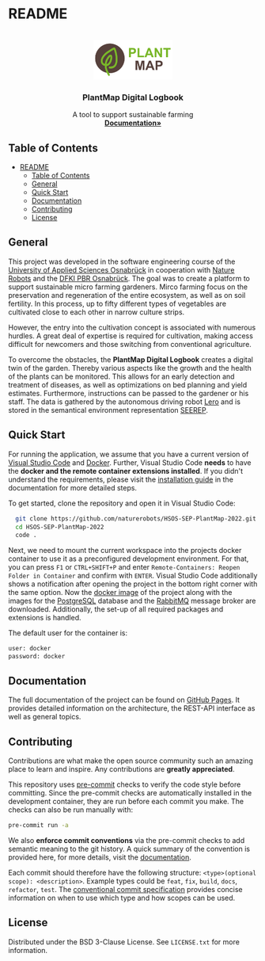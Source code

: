 # README

<!--
The following template was used to create this README:
https://github.com/othneildrew/Best-README-Template

MIT License

Copyright (c) 2021 Othneil Drew

Permission is hereby granted, free of charge, to any person obtaining a copy
of this software and associated documentation files (the "Software"), to deal
in the Software without restriction, including without limitation the rights
to use, copy, modify, merge, publish, distribute, sublicense, and/or sell
copies of the Software, and to permit persons to whom the Software is
furnished to do so, subject to the following conditions:

The above copyright notice and this permission notice shall be included in all
copies or substantial portions of the Software.

THE SOFTWARE IS PROVIDED "AS IS", WITHOUT WARRANTY OF ANY KIND, EXPRESS OR
IMPLIED, INCLUDING BUT NOT LIMITED TO THE WARRANTIES OF MERCHANTABILITY,
FITNESS FOR A PARTICULAR PURPOSE AND NONINFRINGEMENT. IN NO EVENT SHALL THE
AUTHORS OR COPYRIGHT HOLDERS BE LIABLE FOR ANY CLAIM, DAMAGES OR OTHER
LIABILITY, WHETHER IN AN ACTION OF CONTRACT, TORT OR OTHERWISE, ARISING FROM,
OUT OF OR IN CONNECTION WITH THE SOFTWARE OR THE USE OR OTHER DEALINGS IN THE
SOFTWARE.
-->

<br />
<div align="center">
  <a href="https://github.com/othneildrew/Best-README-Template">
    <img src="docs/imgs/plant-map-logo.png" alt="Logo">
  </a>

  <h3 align="center">PlantMap Digital Logbook</h3>

  <p align="center">
    A tool to support sustainable farming
    <br />
    <a href="https://naturerobots.github.io/HSOS-SEP-PlantMap-2022/"><strong>Documentation»</strong></a>
    <br />
  </p>
</div>

## Table of Contents

- [README](#readme)
  - [Table of Contents](#table-of-contents)
  - [General](#general)
  - [Quick Start](#quick-start)
  - [Documentation](#documentation)
  - [Contributing](#contributing)
  - [License](#license)

## General

This project was developed in the software engineering course of the [University
of Applied Sciences Osnabrück](https://www.hs-osnabrueck.de/en/) in cooperation
with [Nature Robots](https://naturerobots.de/) and the [DFKI PBR
Osnabrück](https://www.dfki.de/web/forschung/forschungsbereiche/planbasierte-robotersteuerung).
The goal was to create a platform to support sustainable micro farming
gardeners. Mirco farming focus on the preservation and regeneration of the
entire ecosystem, as well as on soil fertility. In this process, up to fifty
different types of vegetables are cultivated close to each other in narrow
culture strips.  

However, the entry into the cultivation concept is associated with numerous
hurdles. A great deal of expertise is required for cultivation, making access
difficult for newcomers and those switching from conventional agriculture.

To overcome the obstacles, the **PlantMap Digital Logbook** creates a digital
twin of the garden. Thereby various aspects like the growth and the health of
the plants can be monitored. This allows for an early detection and treatment of
diseases, as well as optimizations on bed planning and yield estimates.
Furthermore, instructions can be passed to the gardener or his staff. The data is
gathered by the autonomous driving robot
[Lero](https://naturerobots.de/blog/lero-robot-prototype/) and is stored in the
semantical environment representation
[SEEREP](https://github.com/agri-gaia/seerep).

## Quick Start

For running the application, we assume that you have a current version of
[Visual Studio Code](https://code.visualstudio.com/) and
[Docker](https://www.docker.com/). Further, Visual Studio Code **needs** to have
the **docker and the remote container extensions installed**. If you didn't
understand the requirements,  please visit the [installation
guide](https://naturerobots.github.io/HSOS-SEP-PlantMap-2022/getting-started/installation/)
in the documentation for more detailed steps.

To get started, clone the repository and open it in Visual Studio Code:

```sh
  git clone https://github.com/naturerobots/HSOS-SEP-PlantMap-2022.git
  cd HSOS-SEP-PlantMap-2022
  code .
```

Next, we need to mount the current workspace into the projects docker container
to use it as a preconfigured development environment. For that, you can press
`F1` or `CTRL+SHIFT+P` and enter `Remote-Containers: Reopen Folder in Container`
and confirm with `ENTER`. Visual Studio Code additionally shows a notification
after opening the project in the bottom right corner with the same option. Now
the [docker
image](https://github.com/naturerobots/HSOS-SEP-PlantMap-2022/pkgs/container/plant-map-digital-logbook)
of the project along with the images for the
 [PostgreSQL](https://www.postgresql.org/) database and the
 [RabbitMQ](https://www.rabbitmq.com/) message broker are downloaded.
 Additionally, the set-up of all required packages and extensions is handled.

The default user for the container is:

```shell
user: docker
password: docker
  ```

## Documentation  

The full documentation of the project can be found on [GitHub
Pages](https://naturerobots.github.io/HSOS-SEP-PlantMap-2022/). It provides
detailed information on the architecture, the REST-API interface as well as
general topics.

## Contributing

Contributions are what make the open source community such an amazing place to
learn and inspire. Any contributions are **greatly appreciated**.

This repository uses [pre-commit](https://pre-commit.com/) checks to verify the
code style before committing. Since the pre-commit checks are automatically
installed in the development container, they are run before each commit you
make. The checks can also be run manually with:

```bash
pre-commit run -a
```

We also **enforce commit conventions** via the pre-commit checks to add semantic
meaning to the git history. A quick summary of the convention is provided here,
for more details, visit the
[documentation](https://naturerobots.github.io/HSOS-SEP-PlantMap-2022/getting-started/installation/).

Each commit should therefore have the following structure: `<type>(optional
scope): <description>`. Example types could be `feat`, `fix`, `build`, `docs`,
`refactor`, `test`. The [conventional commit
specification](https://www.conventionalcommits.org/en/v1.0.0/#specification)
provides concise information on when to use which type and how scopes can be
used.

## License

Distributed under the BSD 3-Clause License. See `LICENSE.txt` for more
information.
